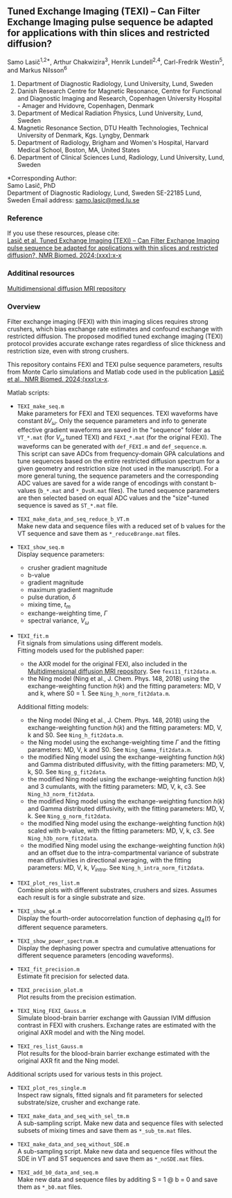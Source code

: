 ## Tuned Exchange Imaging (TEXI) – Can Filter Exchange Imaging pulse sequence be adapted for applications with thin slices and restricted diffusion?

Samo Lasič<sup>1,2*</sup>, Arthur Chakwizira<sup>3</sup>, Henrik Lundell<sup>2,4</sup>, Carl-Fredrik Westin<sup>5</sup>, and Markus Nilsson<sup>6</sup>

1. Department of Diagnostic Radiology, Lund University, Lund, Sweden
2. Danish Research Centre for Magnetic Resonance, Centre for Functional and Diagnostic Imaging and Research, Copenhagen University Hospital - Amager and Hvidovre, Copenhagen, Denmark
3. Department of Medical Radiation Physics, Lund University, Lund, Sweden
4. Magnetic Resonance Section, DTU Health Technologies, Technical University of Denmark, Kgs. Lyngby, Denmark
5. Department of Radiology, Brigham and Women's Hospital, Harvard Medical School, Boston, MA, United States
6. Department of Clinical Sciences Lund, Radiology, Lund University, Lund, Sweden


*Corresponding Author:\
Samo Lasič, PhD\
Department of Diagnostic Radiology, Lund, Sweden
SE-22185 Lund, Sweden
Email address: samo.lasic@med.lu.se


### Reference
If you use these resources, please cite:\
[Lasič et al. Tuned Exchange Imaging (TEXI) – Can Filter Exchange Imaging pulse sequence be adapted for applications with thin slices and restricted diffusion?, NMR Biomed. 2024;(xxx):x-x](https://doi.org/)

### Additinal resources
[Multidimensional diffusion MRI repository](https://github.com/markus-nilsson/md-dmri)

### Overview
Filter exchange imaging (FEXI) with thin imaging slices requires strong crushers, which bias exchange rate estimates and confound exchange with restricted diffusion. The proposed modified tuned exchange imaging (TEXI) protocol provides accurate exchange rates regardless of slice thickness and restriction size, even with strong crushers.

This repository contains FEXI and TEXI pulse sequence parameters, results from Monte Carlo simulations and Matlab code used in the publication [Lasič et al., NMR Biomed. 2024;(xxx):x-x](https://doi.org/).

Matlab scripts:

- `TEXI_make_seq.m`\
Make parameters for FEXI and TEXI sequences. TEXI waveforms have constant $bV_\omega$. Only the sequence parameters and info to generate effective gradient waveforms are saved in the "sequence" folder as `VT_*.mat` (for $V_\omega$ tuned TEXI) and `FEXI_*.mat` (for the original FEXI). The waveforms can be generated with `def_FEXI.m` and `def_sequence.m`.\
This script can save ADCs from frequency-domain GPA calculations and tune sequences based on the entire restricted diffusion spectrum for a given geometry and restriction size (not used in the manuscript). For a more general tuning, the sequence parameters and the corresponding ADC values are saved for a wide range of encodings with constant b-values (`b_*.mat` and `*_DvsR.mat` files). The tuned sequence parameters are then selected based on equal ADC values and the "size"-tuned sequence is saved as `ST_*.mat` file.

- `TEXI_make_data_and_seq_reduce_b_VT.m`\
Make new data and sequence files with a reduced set of b values for the VT sequence and save them as `*_reduceBrange.mat` files. 

- `TEXI_show_seq.m`\
Display sequence parameters:
  - crusher gradient magnitude
  - b-value
  - gradient magnitude
  - maximum gradient magnitude
  - pulse duration, $\delta$
  - mixing time, $t_m$
  - exchange-weighting time, $\Gamma$
  - spectral variance, $V_\omega$


- `TEXI_fit.m`\
Fit signals from simulations using different models. \
Fitting models used for the published paper:
  - the AXR model for the original FEXI, also included in the [Multidimensional diffusion MRI repository](https://github.com/markus-nilsson/md-dmri). See `fexi11_fit2data.m`.
  - the Ning model (Ning et al., J. Chem. Phys. 148, 2018) using the exchange-weighting function $h(k)$ and the fitting parameters: MD, V and k, where S0 = 1. See `Ning_h_norm_fit2data.m`.

  Additional fitting models:

  - the Ning model (Ning et al., J. Chem. Phys. 148, 2018) using the exchange-weighting function $h(k)$ and the fitting parameters: MD, V, k and S0. See `Ning_h_fit2data.m`.
  - the Ning model using the exchange-weighting time $\Gamma$ and the fitting parameters: MD, V, k and S0. See `Ning_Gamma_fit2data.m`.
  - the modified Ning model using the exchange-weighting function $h(k)$ and Gamma distributed diffusivity, with the fitting parameters: MD, V, k, S0. See `Ning_g_fit2data`.
  - the modified Ning model using the exchange-weighting function $h(k)$ and 3 cumulants, with the fitting parameters: MD, V, k, c3. See `Ning_h3_norm_fit2data`.
  - the modified Ning model using the exchange-weighting function $h(k)$ and Gamma distributed diffusivity, with the fitting parameters: MD, V, k. See `Ning_g_norm_fit2data`.
  - the modified Ning model using the exchange-weighting function $h(k)$ scaled with b-value, with the fitting parameters: MD, V, k, c3. See `Ning_h3b_norm_fit2data`.
  - the modified Ning model using the exchange-weighting function $h(k)$ and an offset due to the intra-compartmental variance of substrate mean diffusivities in directional averaging, with the fitting parameters: MD, V, k, $V_{intra}$. See `Ning_h_intra_norm_fit2data`.

- `TEXI_plot_res_list.m`\
  Combine plots with different substrates, crushers and sizes. Assumes each result is for a single substrate and size.

- `TEXI_show_q4.m`\
Display the fourth-order autocorrelation function of dephasing $q_4(t)$ for different sequence parameters.

- `TEXI_show_power_spectrum.m`\
Display the dephasing power spectra and cumulative attenuations for different sequence parameters (encoding waveforms).

- `TEXI_fit_precision.m`\
Estimate fit precision for selected data.  

- `TEXI_precision_plot.m`\
Plot results from the precision estimation.
  
- `TEXI_Ning_FEXI_Gauss.m`\
Simulate blood-brain barrier exchange with Gaussian IVIM diffusion contrast in FEXI with crushers. Exchange rates are estimated with the original AXR model and with the Ning model.

- `TEXI_res_list_Gauss.m`\
Plot results for the blood-brain barrier exchange estimated with the original AXR fit and the Ning model.


Additional scripts used for various tests in this project.

- `TEXI_plot_res_single.m`\
  Inspect raw signals, fitted signals and fit parameters for selected substrate/size, crusher and exchange rate.  

- `TEXI_make_data_and_seq_with_sel_tm.m`\
A sub-sampling script. Make new data and sequence files with selected subsets of mixing times and save them as `*_sub_tm.mat` files.

- `TEXI_make_data_and_seq_without_SDE.m`\
A sub-sampling script. Make new data and sequence files without the SDE in VT and ST sequences and save them as `*_noSDE.mat` files.

- `TEXI_add_b0_data_and_seq.m`\
Make new data and sequence files by additing S = 1 @ b = 0 and save them as `*_b0.mat` files.